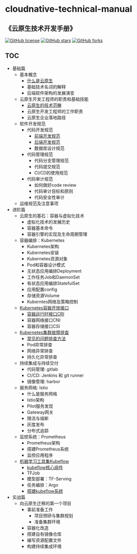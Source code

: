 # cloudnative-technical-manual

## 《云原生技术开发手册》

[![GitHub license](https://img.shields.io/github/license/shikanon/cloudnative-technical-manual)](https://github.com/shikanon/cloudnative-technical-manual/blob/master/LICENSE)
[![GitHub stars](https://img.shields.io/github/stars/shikanon/cloudnative-technical-manual)](https://github.com/shikanon/cloudnative-technical-manual/stargazers)
[![GitHub forks](https://img.shields.io/github/forks/shikanon/cloudnative-technical-manual)](https://github.com/shikanon/cloudnative-technical-manual/network)


TOC
---------

- 基础篇
  - 基本概念
    - [什么是云原生](./papers/basic-concepts/what-is-cloudnative.md)
    - 基础技术名词的解释
    - 后端软件架构的发展演变
  - 云原生开发工程师的职责和基础技能
    - [云原生的技术范畴](./papers/professional-skills/technology-category.md)
    - 云原生开发工程师的工作职责
    - 云原生企业落地路径
  - 软件开发规范
    - 代码开发规范
      - [前端开发规范](./papers/development-spec/code-spec/前端开发规范.md)
      - [后端开发规范](./papers/development-spec/code-spec/后端开发规范.md)
      - 数据库设计规范
    - 代码管理规范
      - 代码分支管理规范
      - 代码提交规范
      - CI/CD的使用规范
    - 代码审计规范
      - 如何做好code review
      - 代码审计目标和原则
      - 代码安全性审计
  - 运维规范及注意事项
- 进阶篇
  - 云原生的基石：容器与虚拟化技术
    - 虚拟化技术的发展历史
    - 容器基本命令
    - 容器引擎的实现及生命周期管理
  - 容器编排：Kubernetes
    - Kubernetes架构
    - Kubernetes安装
    - Kubernetes资源对象
    - Pod和容器设计模式
    - 无状态应用编排Deployment
    - 工作任务Job和DaemonSet
    - 有状态应用编排StatefulSet
    - 应用配置config
    - 存储资源Volume
    - Kuberntes网络及策略控制
  - [Kubernetes容器开放接口](./papers/container-interface-in-kubernetes)
    - [容器运行时接口CRI](./papers/container-interface-in-kubernetes/CRI.md)
    - 容器网络接口CNI
    - 容器存储接口CSI
  - [Kubernetes集群故障排查](./papers/kubernetes-failure-analysis/)
    - [常见的问题排查方法](./papers/kubernetes-failure-analysis/常见的问题排查命令.md)
    - Pod异常排查
    - 网络异常排查
    - 持久化异常排查
  - 持续集成与持续交付
    - 代码管理: gitlab
    - CI/CD: Jenkins 和 git runner
    - 镜像管理: harbor
  - 服务网格: Istio
    - 什么是服务网格
    - Istio架构
    - Pilot服务发现
    - Gateway网关
    - 限流与熔断
    - 灰度发布
    - 分布式追踪
  - 监控系统：Prometheus
    - Prometheus架构
    - 搭建Prometheus系统
    - 监控应用程序
  - [机器学习工具集Kubeflow](./papers/machine-learning-toolset-kubeflow/)
    - [kubeflow核心组件](./papers/machine-learning-toolset-kubeflow/kubeflow核心组件.md)
    - TFJob
    - 模型部署：TF-Serving
    - 任务编排：Argo
    - [搭建kubeflow系统](./papers/machine-learning-toolset-kubeflow/搭建kubeflow系统.md)
- 实战篇
  - 向云原生迁移的第一个项目
    - 事前准备工作
      - 项目预研与集群规划
      - 准备集群环境
    - 容器化改造
    - 搭建自有镜像仓库
    - 编写资源配置文件
    - 构建持续集成环境
